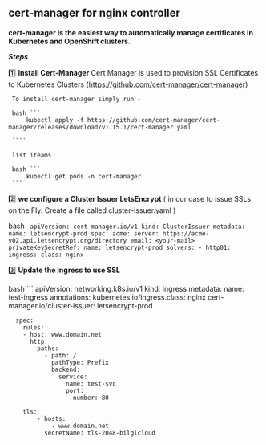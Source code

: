 ## cert-manager for nginx controller

  **cert-manager is the easiest way to automatically manage certificates in Kubernetes and OpenShift clusters.**
  
***Steps***

   1️⃣ **Install Cert-Manager** 
     Cert Manager is used to provision SSL Certificates to Kubernetes Clusters (https://github.com/cert-manager/cert-manager)

     To install cert-manager simply run -
     
     bash ``` 
         kubectl apply -f https://github.com/cert-manager/cert-manager/releases/download/v1.15.1/cert-manager.yaml

     ````

     list iteams 

     bash ```
         kubectl get pods -n cert-manager
     ```
  
   2️⃣ **we configure a Cluster Issuer LetsEncrypt** ( in our case to issue SSLs on the Fly. Create a file called cluster-issuer.yaml )

   bash ``` 
      apiVersion: cert-manager.io/v1
      kind: ClusterIssuer
      metadata:
        name: letsencrypt-prod
      spec:
        acme:
          server: https://acme-v02.api.letsencrypt.org/directory
          email: <your-mail>
          privateKeySecretRef:
            name: letsencrypt-prod
          solvers:
            - http01:
                ingress:
                  class: nginx
     ```

   3️⃣ **Update the ingress to use SSL**
   
   bash ```
      apiVersion: networking.k8s.io/v1
      kind: Ingress
      metadata:
        name: test-ingress
        annotations:
         kubernetes.io/ingress.class: nginx
         cert-manager.io/cluster-issuer: letsencrypt-prod
      
      spec:
        rules:
        - host: www.domain.net
          http:
            paths:
              - path: /
                pathType: Prefix
                backend:
                  service:
                    name: test-svc
                    port:
                      number: 80
            
        tls:
            - hosts:
                - www.domain.net
              secretName: tls-2048-bilgicloud
   ```
    
   
